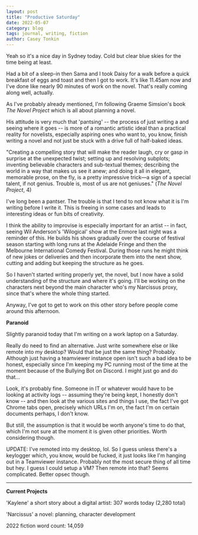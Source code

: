```yaml
---
layout: post
title: "Productive Saturday"
date: 2022-05-07
category: blog
tags: journal, writing, fiction
author: Casey Tonkin
---
```


Yeah so it's a nice day in Sydney today. Cold but clear blue skies for the time being at least. 

Had a bit of a sleep-in then Sama and I took Daisy for a walk before a quick breakfast of eggs and toast and then I got to work. It's like 11.45am now and I've done like 
nearly 90 minutes of work on the novel. That's really coming along well, actually. 

As I've probably already mentioned, I'm following Graeme Simsion's book <i>The Novel Project</i> which is all about planning a novel.

His attitude is very much that 'pantsing' -- the process of just writing a and seeing where it goes -- is more of a romantic artistic ideal than a practical reality for 
novelists, especially aspiring ones who want to, you know, finish writing a novel and not just be stuck with a drive full of half-baked ideas.

"Creating a compelling story that will make the reader laugh, cry or gasp in surprise at the unexpected twist; setting up and resolving subplots; inventing believable
characters and sub-textual themes; describing the world in a way that makes us see it anew; and doing it all in elegant, memorable prose, on the fly, is a pretty impressive 
trick&mdash;a sign of a special talent, if not genius. Trouble is, most of us are not geniuses." (<i>The Novel Project</i>, 4)

I've long been a pantser. The trouble is that I tend to not know what it is I'm writing before I write it. This is freeing in some cases and leads to interesting ideas
or fun bits of creativity. 

I think the ability to improvise is especially important for an artist -- in fact, seeing Wil Anderson's 'Wilogical' show at the Enmore last night was a reminder of this. 
He builds his shows gradually over the course of festival season starting with long runs at the Adelaide Fringe and then the Melbourne International Comedy Festival. 
During those runs he might think of new jokes or deliveries and then incorporate them into the next show, cutting and adding but keeping the structure as he goes.

So I haven't started writing properly yet, the novel, but I now have a solid understanding of the structure and where it's going. I'll be working on the characters next 
beyond the main character who's my Narcissus proxy, since that's where the whole thing started.

Anyway, I've got to get to work on this other story before people come around this afternoon.


<strong>Paranoid</strong>

Slightly paranoid today that I'm writing on a work laptop on a Saturday. 

Really do need to find an alternative. Just write somewhere else or like remote into my desktop? 
Would that be just the same thing? Probably. Although just having a teamviewer instance open isn't such a bad idea to be honest, especially since I'm keeping my PC
running most of the time at the moment because of the Bullying Bot on Discord. I might just go and do that...

Look, it's probably fine. Someone in IT or whatever would have to be looking at activity logs -- assuming they're being kept, I honestly don't know -- and then look at 
the various sites and things I use, the fact I've got Chrome tabs open, precisely which URLs I'm on, the fact I'm on certain documents perhaps, I don't know.

But still, the assumption is that it would be worth anyone's time to do that, which I'm not sure at the moment it is given other priorities. Worth considering though.

UPDATE: I've remoted into my desktop, lol. So I guess unless there's a keylogger which, you know, would be fucked, it just looks like I'm hanging out in a Teamviewer instance. Probably not the most secure thing of all time but hey. I guess I could setup a VM? Then remote into that? Seems complicated. Better opsec though.

__________
<strong>Current Projects</strong>

'Kaylene' a short story about a digital artist: 307 words today (2,280 total)

'Narcissus' a novel: planning, character development

2022 fiction word count: 14,059
